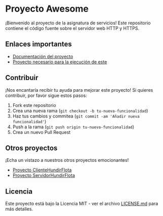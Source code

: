 # Proyecto Awesome

¡Bienvenido al proyecto de la asignatura de servicios! Este repositorio contiene el código fuente sobre el servidor web HTTP y HTTPS.

## Enlaces importantes
- [Documentación del proyecto](docs/README.md)
- [Proyecto necesario para la ejecución de este](https://github.com/Zetille03/InfoProyectoGit)

## Contribuir
¡Nos encantaría recibir tu ayuda para mejorar este proyecto! Si quieres contribuir, por favor sigue estos pasos:
1. Fork este repositorio
2. Crea una nueva rama (`git checkout -b tu-nueva-funcionalidad`)
3. Haz tus cambios y commitea (`git commit -am 'Añadir nueva funcionalidad'`)
4. Push a la rama (`git push origin tu-nueva-funcionalidad`)
5. Crea un nuevo Pull Request

## Otros proyectos
¡Echa un vistazo a nuestros otros proyectos emocionantes!
- [Proyecto ClienteHundirFlota](https://github.com/Zetille03/ClienteHundirFlota)
- [Proyecto ServidorHundirFlota](https://github.com/Zetille03/ServidorHundirFlota)

## Licencia
Este proyecto está bajo la Licencia MIT - ver el archivo [LICENSE.md](LICENSE.md) para más detalles.
